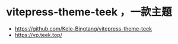# vitepress-theme-teek ，一款主题

- https://github.com/Kele-Bingtang/vitepress-theme-teek
- https://vp.teek.top/
